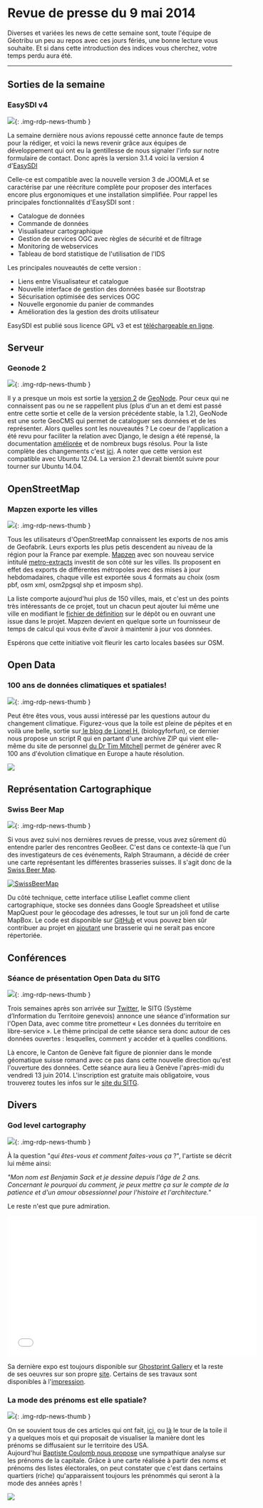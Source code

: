 # Revue de presse du 9 mai 2014

Diverses et variées les news de cette semaine sont, toute l'équipe de Géotribu un peu au repos avec ces jours fériés, une bonne lecture vous souhaite. Et si dans cette introduction des indices vous cherchez, votre temps perdu aura été.

----

## Sorties de la semaine


### EasySDI v4

![](https://cdn.geotribu.fr/img/internal/icons-rdp-news/news.png){: .img-rdp-news-thumb }

La semaine dernière nous avions repoussé cette annonce faute de temps pour la rédiger, et voici la news revenir grâce aux équipes de développement qui ont eu la gentillesse de nous signaler l'info sur notre formulaire de contact. Donc après la version 3.1.4 voici la version 4 d'[EasySDI](http://www.easysdi.org/fr/)


Celle-ce est compatible avec la nouvelle version 3 de JOOMLA et se caractérise par une réécriture complète pour proposer des interfaces encore plus ergonomiques et une installation simplifiée. Pour rappel les principales fonctionnalités d'EasySDI sont :


- Catalogue de données  
- Commande de données  
- Visualisateur cartographique  
- Gestion de services OGC avec règles de sécurité et de filtrage  
- Monitoring de webservices  
- Tableau de bord statistique de l'utilisation de l'IDS  

Les principales nouveautés de cette version :  
- Liens entre Visualisateur et catalogue  
- Nouvelle interface de gestion des données basée sur Bootstrap  
- Sécurisation optimisée des services OGC  
- Nouvelle ergonomie du panier de commandes  
- Amélioration des la gestion des droits utilisateur


EasySDI est publié sous licence GPL v3 et est [téléchargeable en ligne](http://www.easysdi.org/fr/telechargement).



## Serveur


### Geonode 2

![](https://cdn.geotribu.fr/img/internal/icons-rdp-news/news.png){: .img-rdp-news-thumb }

Il y a presque un mois est sortie la [version 2](http://geonode.org/2014/04/geonode-2-0/index.html "GeoNode 2") de [GeoNode](http://geonode.org/ "GeoNode"). Pour ceux qui ne connaissent pas ou ne se rappellent plus (plus d'un an et demi est passé entre cette sortie et celle de la version précédente stable, la 1.2), GeoNode est une sorte GeoCMS qui permet de cataloguer ses données et de les représenter. Alors quelles sont les nouveautés ? Le coeur de l'application a été revu pour faciliter la relation avec Django, le design a été repensé, la documentation [améliorée](http://docs.geonode.org/en/latest/ "doc Geonode") et de nombreux bugs résolus. Pour la liste complète des changements c'est [ici](https://docs.google.com/document/d/11no8Cy8-e3Y0T-6iiCq1SEBhehdJZao4ET6H0-ly8WI/edit "changements Geonode 2"). A noter que cette version est compatible avec Ubuntu 12.04. La version 2.1 devrait bientôt suivre pour tourner sur Ubuntu 14.04.



## OpenStreetMap


### Mapzen exporte les villes

![](https://cdn.geotribu.fr/img/internal/icons-rdp-news/news.png){: .img-rdp-news-thumb }

Tous les utilisateurs d'OpenStreetMap connaissent les exports de nos amis de Geofabrik. Leurs exports les plus petis descendent au niveau de la région pour la France par exemple. [Mapzen](http://mapzen.com/) avec son nouveau service intitulé [metro-extracts](http://mapzen.com/metro-extracts/) investit de son côté sur les villes. Ils proposent en effet des exports de différentes métropoles avec des mises à jour hebdomadaires, chaque ville est exportée sous 4 formats au choix (osm pbf, osm xml, osm2pgsql shp et imposm shp).


La liste comporte aujourd'hui plus de 150 villes, mais, et c'est un des points très intéressants de ce projet, tout un chacun peut ajouter lui même une ville en modifiant le [fichier de définition](https://github.com/mapzen/chef-metroextractor/blob/master/files/default/cities.json) sur le dépôt ou en ouvrant une issue dans le projet. Mapzen devient en quelque sorte un fournisseur de temps de calcul qui vous évite d'avoir à maintenir à jour vos données.


Espérons que cette initiative voit fleurir les carto locales basées sur OSM.



## Open Data


### 100 ans de données climatiques et spatiales!

![](https://cdn.geotribu.fr/img/internal/icons-rdp-news/news.png){: .img-rdp-news-thumb }

Peut être êtes vous, vous aussi intéressé par les questions autour du changement climatique. Figurez-vous que la toile est pleine de pépites et en voilà une belle, sortie sur[ le blog de Lionel H.](http://biologyforfun.wordpress.com/2014/05/05/importing-100-years-of-climate-change-into-r/) (biologyforfun), ce dernier nous propose un script R qui en partant d'une archive ZIP qui vient elle-même du site de personnel [du Dr Tim Mitchell](http://www.cru.uea.ac.uk/cru/data/hrg/timm/grid/CRU_TS_1_2.html) permet de générer avec R 100 ans d'évolution climatique en Europe a haute résolution.


![](https://cdn.geotribu.fr/img/articles-blog-rdp/capture-ecran/raster1.png)




## Représentation Cartographique


### Swiss Beer Map

![](https://cdn.geotribu.fr/img/logos-icones/divers/geobeer.png){: .img-rdp-news-thumb }

Si vous avez suivi nos dernières revues de presse, vous avez sûrement dû entendre parler des rencontres GeoBeer. C'est dans ce contexte-là que l'un des investigateurs de ces événements, Ralph Straumann, a décidé de créer une carte représentant les différentes brasseries suisses. Il s'agit donc de la [Swiss Beer Map](http://www.ralphstraumann.ch/projects/swiss-beers/).


[![SwissBeerMap](https://cdn.geotribu.fr/img/articles-blog-rdp/divers/SwissBeerMap.png "SwissBeerMap")](http://www.ralphstraumann.ch/projects/swiss-beers/)


Du côté technique, cette interface utilise Leaflet comme client cartographique, stocke ses données dans Google Spreadsheet et utilise MapQuest pour le géocodage des adresses, le tout sur un joli fond de carte MapBox. Le code est disponible sur [GitHub](https://github.com/rastrau/SwissBeerMap) et vous pouvez bien sûr contribuer au projet en [ajoutant](https://docs.google.com/forms/d/1L3_8pJ3zrXg7faPyVTSzP_MhXPMgcYYiNF82852msV8/viewform) une brasserie qui ne serait pas encore répertoriée.



## Conférences


### Séance de présentation Open Data du SITG

![](https://cdn.geotribu.fr/img/logos-icones/entreprises_association/sitg.png){: .img-rdp-news-thumb }

Trois semaines après son arrivée sur [Twitter](https://twitter.com/SITGeneve/status/456448146629865472), le SITG (Système d’Information du Territoire genevois) annonce une séance d'information sur l'Open Data, avec comme titre prometteur « Les données du territoire en libre-service ». Le thème principal de cette séance sera donc autour de ces données ouvertes : lesquelles, comment y accéder et à quelles conditions.


Là encore, le Canton de Genève fait figure de pionnier dans le monde géomatique suisse romand avec ce pas dans cette nouvelle direction qu'est l'ouverture des données. Cette séance aura lieu à Genève l'après-midi du vendredi 13 juin 2014. L'inscription est gratuite mais obligatoire, vous trouverez toutes les infos sur le [site du SITG](http://ge.ch/sitg/calendrier/espace-public/seance-de-presentation-opendata-881).



## Divers


### God level cartography

![](https://cdn.geotribu.fr/img/internal/icons-rdp-news/news.png){: .img-rdp-news-thumb }

À la question "*qui êtes-vous et comment faites-vous ça* ?", l'artiste se décrit lui même ainsi:


*"Mon nom est Benjamin Sack et je dessine depuis l'âge de 2 ans. Concernant le pourquoi du comment, je peux mettre ça sur le compte de la patience et d'un amour obsessionnel pour l'histoire et l'architecture."*


Le reste n'est que pure admiration.



<iframe src="//www.youtube.com/embed/kvcnZFu35xU" allowfullscreen="" frameborder="0" height="315" width="560"></iframe>

Sa dernière expo est toujours disponible sur [Ghostprint Gallery](http://ghostprintgallery.com/2013/01/30/benjamin-sack-eroica/) et la reste de ses oeuvres sur son propre [site](http://www.bensackart.com/). Certains de ses travaux sont disponibles à l'[impression](http://www.bensackart.com/prints.html).


### La mode des prénoms est elle spatiale?

![](https://cdn.geotribu.fr/img/internal/icons-rdp-news/news.png){: .img-rdp-news-thumb }

On se souvient tous de ces articles qui ont fait, [ici](http://flowingdata.com/2013/11/18/regional-names/), ou [là](http://zatonovo.com/dataviz/baby_names) le tour de la toile il y a quelques mois et qui proposait de visualiser la manière dont les prénoms se diffusaient sur le territoire des USA.  
Aujourd'hui [Baptiste Coulomb nous propose](http://coulmont.com/blog/2014/05/05/un-peu-en-avance/) une sympathique analyse sur les prénoms de la capitale. Grâce à une carte réalisée à partir des noms et prénoms des listes électorales, on peut constater que c'est dans certains quartiers (riche) qu'apparaissent toujours les prénommés qui seront à la mode des années après !


![](https://cdn.geotribu.fr/img/articles-blog-rdp/capture-ecran/avance.png)
